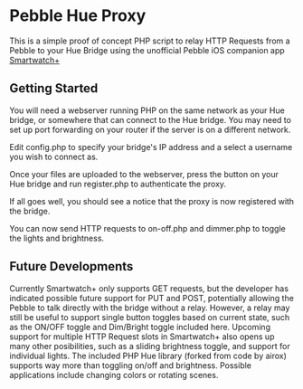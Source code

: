 Pebble Hue Proxy 
================

This is a simple proof of concept PHP script to relay HTTP Requests from a Pebble to your Hue Bridge using the unofficial Pebble iOS companion app [Smartwatch+](smartwatchplusapp.appspot.com/‎)

Getting Started
---------------

You will need a webserver running PHP on the same network as your Hue bridge, or somewhere that can connect to the Hue bridge.
You may need to set up port forwarding on your router if the server is on a different network.

Edit config.php to specify your bridge's IP address and a select a username you wish to connect as.

Once your files are uploaded to the webserver, press the button on your Hue bridge and run register.php to authenticate the proxy.

If all goes well, you should see a notice that the proxy is now registered with the bridge.

You can now send HTTP requests to on-off.php and dimmer.php to toggle the lights and brightness.

Future Developments
-------------------

Currently Smartwatch+ only supports GET requests, but the developer has indicated possible future support for PUT and POST, potentially allowing the Pebble to talk directly with the bridge without a relay. However, a relay may still be useful to support single button toggles based on current state, such as the ON/OFF toggle and Dim/Bright toggle included here. Upcoming support for multiple HTTP Request slots in Smartwatch+ also opens up many other posibilities, such as a sliding brightness toggle, and support for individual lights. The included PHP Hue library (forked from code by airox) supports way more than toggling on/off and brightness. Possible applications include changing colors or rotating scenes. 
